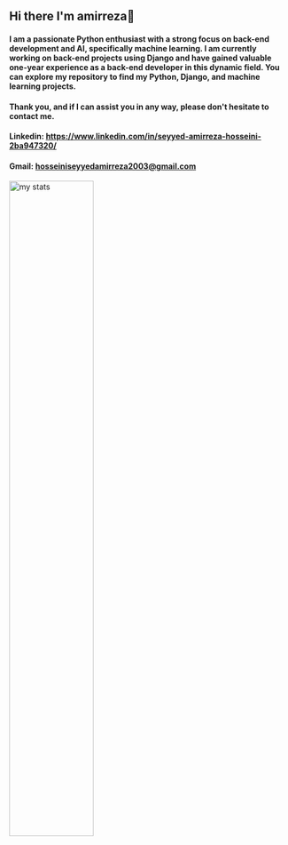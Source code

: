 ## Hi there I'm amirreza👋

#### I am a passionate Python enthusiast with a strong focus on back-end development and AI, specifically machine learning. I am currently working on back-end projects using Django and have gained valuable one-year experience as a back-end developer in this dynamic field. You can explore my repository to find my Python, Django, and machine learning projects.

#### Thank you, and if I can assist you in any way, please don't hesitate to contact me.

#### Linkedin: https://www.linkedin.com/in/seyyed-amirreza-hosseini-2ba947320/

#### Gmail: hosseiniseyyedamirreza2003@gmail.com

<img alt="my stats" align="left" width="55%" src="https://github-readme-stats.vercel.app/api?username=seyyed-amirreza-hosseini&show_icons=true&theme=cobalt"/>
